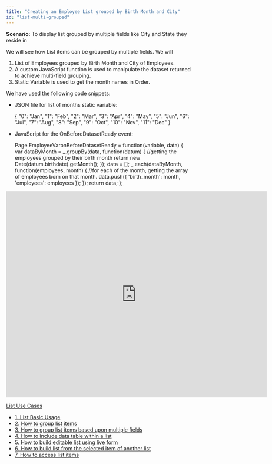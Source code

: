 ```yaml
---
title: "Creating an Employee List grouped by Birth Month and City"
id: "list-multi-grouped"
---
```


**Scenario:** To display list grouped by multiple fields like City and State they reside in

We will see how List items can be grouped by multiple fields. We will

1. List of Employees grouped by Birth Month and City of Employees.
2. A custom JavaScript function is used to manipulate the dataset returned to achieve multi-field grouping.
3. Static Variable is used to get the month names in Order.

We have used the following code snippets:

- JSON file for list of months static variable:
    
     {
      "0": "Jan",
      "1": "Feb",
      "2": "Mar",
      "3": "Apr",
      "4": "May",
      "5": "Jun",
      "6": "Jul",
      "7": "Aug",
      "8": "Sep",
      "9": "Oct",
      "10": "Nov",
      "11": "Dec"
    }
    
- JavaScript for the OnBeforeDatasetReady event:
    
    Page.EmployeeVaronBeforeDatasetReady = function(variable, data) {
        var dataByMonth = \_.groupBy(data, function(datum) { 
            //getting the employees grouped by their birth month
            return new Date(datum.birthdate).getMonth();
        });
        data = \[\];
        \_.each(dataByMonth, function(employees, month) { 
            //for each of the month, getting the array of employees born on that month.
            data.push({
                'birth\_month': month,
                'employees': employees
            });
        });
        return data;
    };
    

<iframe width="708" height="560" src="https://docs.google.com/presentation/d/e/2PACX-1vTCOvaDgtmU4GWwiKhikpdkcNu9yU7m4U5LB55zS7TPGazFcpVYFkOrLuMh8WijzKM5zODgHrM09Y56/embed?start=false&amp;loop=false&amp;delayms=3000" frameborder="0" allowfullscreen="allowfullscreen" mozallowfullscreen="mozallowfullscreen" webkitallowfullscreen="webkitallowfullscreen"></iframe>

[List Use Cases](/learn/app-development/widgets/datalive/list/list-use-cases/)

- [1\. List Basic Usage](/learn/app-development/widgets/datalive/list/list-basic-usage/)
- [2\. How to group list items](/learn/how-tos/list-grouped/)
- [3\. How to group list items based upon multiple fields](/learn/how-tos/list-multi-grouped/)
- [4\. How to include data table within a list](/learn/how-tos/list-data-table/)
- [5\. How to build editable list using live form](/learn/how-tos/building-editable-list/)
- [6\. How to build list from the selected item of another list](/learn/how-tos/building-cascading-lists/)
- [7\. How to access list items](/learn/how-tos/list-item-access/)
